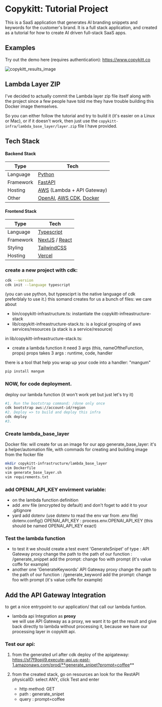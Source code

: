 # Copykitt: Tutorial Project

This is a SaaS application that generates AI branding snippets and keywords for the customer's brand. 
It is a full stack application, and created as a tutorial for how to create AI driven full-stack
SaaS apps.

## Examples

Try out the demo here (requires authentication): https://www.copykitt.co

![copykitt_results_image](./images/copykitt_results.png)

## Lambda Layer ZIP

I've decided to actually commit the Lambda layer zip file itself along with the project since a
few people have told me they have trouble building this Docker image themselves.

So you can either follow the tutorial and try to build it (it's easier on a Linux or Mac), or if
it doesn't work, then just use the `copykitt-infra/lambda_base_layer/layer.zip` file I have provided.

## Tech Stack

#### Backend Stack

| Type      | Tech                                                         |
| --------- | ------------------------------------------------------------ |
| Language  | [Python](https://www.python.org/)                            |
| Framework | [FastAPI](https://fastapi.tiangolo.com/)                     |
| Hosting   | [AWS](https://aws.amazon.com/) (Lambda + API Gateway)        |
| Other     | [OpenAI](https://openai.com/), [AWS CDK](https://aws.amazon.com/cdk/), [Docker](https://www.docker.com/) |

#### Frontend Stack

| Type      | Tech                                                         |
| --------- | ------------------------------------------------------------ |
| Language  | [Typescript](https://www.typescriptlang.org/)                |
| Framework | [NextJS](https://nextjs.org/) / [React](https://reactjs.org/) |
| Styling   | [TailwindCSS](https://tailwindcss.com/)                      |
| Hosting   | [Vercel](https://vercel.com)                                 |

### create a new project with cdk:
```bash
cdk --version
cdk init --language typescript 
```
(you can use python, but typesciprt is the native language of cdk preferblaly to use it.)
this somand creates for us a bunch of files:
we care about
- bin/copykitt-infrastructure.ts: instantiate the copykitt-infreastructure-stack
- lib/copykitt-infreastructure-stack.ts: is a logical grouping of aws services/resources (a stack is a service/resource)

in lib/copykitt-infreastructure-stack.ts:
- create a lambda function it need 3 args (this, nameOftheFunction, props)
props takes 3 args : runtime, code, handler

there is a tool that help you wrap up your code into a handler: "mangum"
```bash
pip install mangum
```

### NOW, for code deployment.
deploy our lambda function (it won't work yet but just let's try it)
```bash
#1. Run the bootstrap command: /done only once
cdk bootstrap aws://account-id/region
#2. Deploy => to build and deploy this infra
cdk deploy
#3. 
```

### Create lambda_base_layer

Docker file: will create for us an image for our app
generate_base_layer: it's a helper/automation file, with commads for creating and building image from the focker file

```bash
mkdir copykitt-infrastructure/lambda_base_layer
vim Dockerfile
vim generate_base_layer.sh
vim requirements.txt
```
### add OPENAI_API_KEY envirment variable:
- on the lambda function definition
- add .env file (encrypted by default) and don't foget to add it to your .gitignore
- yard add dotenv (use dotenv to read the env var from .env file)
    dotenv.config()
    OPENAI_API_KEY : process.env.OPENAI_API_KEY (this should be named OPENAI_API_KEY exact)

### Test the lambda function 
- to test it we should create a test event 'GenerateSnipet' of type :
    API Gateway proxy
    change the path to the path of our function : /generate_snippet
    add the prompt: 
    change foo with prompt (it's value coffe for example)
- another one 'GenerateKeywords'
    API Gateway proxy
    change the path to the path of our function : /generate_keyword
    add the prompt: 
    change foo with prompt (it's value coffe for example)

## Add the API Gateway Integration
to get a nice entrypoint to our application/ that call our lambda funtion.

- lambda api Integration as **proxy**    
we will use API Gateway as a proxy, we want it to get the result and give back directly to lambda without processing it, because we have our processing layer in copykitt api.

### Test our api:
1. from the generated url after cdk deploy of the apigateway: https://sf7f9opji9.execute-api.us-east-1.amazonaws.com/prod/**generate_snipet?prompt=coffee**

2. from the created stack, go on resources an look for the RestAPI physicalID:
    select ANY, click Test and enter 
    - http method: GET
    - path : generate_snipet
    - query : prompt=coffee






